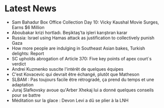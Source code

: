 # Latest News
-  Sam Bahadur Box Office Collection Day 10: Vicky Kaushal Movie Surges, Earns $6 Million
-  Aboubakar krizi hortladı. Beşiktaş’ta işleri karıştıran karar
-  Russia: Israel using Hamas attack as justification to collectively punish Gaza
-  How more people are indulging in Southeast Asian bakes, Turkish delights: Report
-  SC upholds abrogation of Article 370: Five key points of apex court`s verdict
-  Andrei Kuzmenko suscite l'intérêt de quelques équipes
-  C'est Kovacevic qui devrait être échangé, plutôt que Matheson
-  SLBAM : Pas toujours facile être rétrogradé, ça prend du temps et une adaptation
-  Juraj Slafkovsky avoue qu'Arber Xhekaj lui a donné quelques conseils pour se battre
-  Méditation sur la glace : Devon Levi a dû se plier à la LNH
